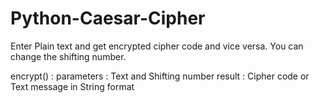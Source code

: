 # Python-Caesar-Cipher
Enter Plain text and get encrypted cipher code and vice versa. You can change the shifting number.

encrypt() :
parameters : Text and Shifting number
result : Cipher code or Text message in String format
